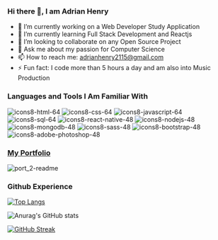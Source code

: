 ### Hi there 👋, I am Adrian Henry

- 🔭 I’m currently working on a Web Developer Study Application
- 🌱 I’m currently learning Full Stack Development and Reactjs
- 👯 I’m looking to collaborate on any Open Source Project
- 💬 Ask me about my passion for Computer Science
- 📫 How to reach me: adrianhenry2115@gmail.com
- ⚡ Fun fact: I code more than 5 hours a day and am also into Music Production

### Languages and Tools I Am Familiar With

![icons8-html-64](https://user-images.githubusercontent.com/95331448/163862993-30608f61-3b31-4795-9962-80e4510bdc6a.png)
![icons8-css-64](https://user-images.githubusercontent.com/95331448/163862995-954c8a0e-2bb7-4294-aacc-26077b1d7e27.png)
![icons8-javascript-64](https://user-images.githubusercontent.com/95331448/163862985-e2f771a7-606c-4f7a-a59e-32294d2ca2fc.png)
![icons8-sql-64](https://user-images.githubusercontent.com/95331448/163862992-73109f27-529b-421f-9f7f-9ce5f1a39d27.png)
![icons8-react-native-48](https://user-images.githubusercontent.com/95331448/163862984-e40ce6ab-8320-4bc5-8a45-e71f2aa280a1.png)
![icons8-nodejs-48](https://user-images.githubusercontent.com/95331448/163862986-f584048e-62a7-4b1f-a194-739ff9f7fee6.png)
![icons8-mongodb-48](https://user-images.githubusercontent.com/95331448/163862991-e23a37c3-4918-48e6-b2a3-ea8fa244c862.png)
![icons8-sass-48](https://user-images.githubusercontent.com/95331448/163862983-c99e2b33-81b2-419f-9ff0-772c416d74a6.png)
![icons8-bootstrap-48](https://user-images.githubusercontent.com/95331448/163862989-50625aaf-fce3-4908-af1a-66df313fa984.png)
![icons8-adobe-photoshop-48](https://user-images.githubusercontent.com/95331448/163862990-fc4d08a5-5fb8-4e0d-a120-ec774f7af9d2.png)



### [My Portfolio](https://react-portfolio-2.vercel.app/)

![port_2-readme](https://user-images.githubusercontent.com/95331448/163860199-0943cf5e-3097-4ccb-8dc6-f6ccb36eff98.png)

### Github Experience
[![Top Langs](https://github-readme-stats.vercel.app/api/top-langs/?username=adrianhenry15&layout=compact&theme=tokyonight)](https://github.com/anuraghazra/github-readme-stats)

![Anurag's GitHub stats](https://github-readme-stats.vercel.app/api?username=adrianhenry15&hide=contribs,stars&show_icons=true&theme=tokyonight)

[![GitHub Streak](http://github-readme-streak-stats.herokuapp.com?user=adrianhenry15&theme=react&hide_border=true&date_format=M%20j%5B%2C%20Y%5D)](https://git.io/streak-stats)








